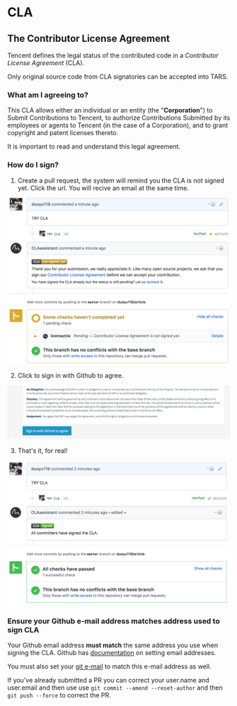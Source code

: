 # CLA

## The Contributor License Agreement

Tencent defines the legal status of the contributed code in a _Contributor License Agreement_ \(CLA\).

Only original source code from CLA signatories can be accepted into TARS.

### What am I agreeing to?

This CLA allows either an individual or an entity \(the "**Corporation**"\) to Submit Contributions to Tencent, to authorize Contributions Submitted by its employees or agents to Tencent \(in the case of a Corporation\), and to grant copyright and patent licenses thereto.

It is important to read and understand this legal agreement.

### How do I sign?

1. Create a pull request, the system will remind you the CLA is not signed yet. Click the url. You will recive an email at the same time.

![](assets/cla1.png)

2. Click to sign in with Github to agree.

![](assets/cla2.png)

3. That's it, for real!

![](assets/cla3.png)

### Ensure your Github e-mail address matches address used to sign CLA

Your Github email address **must match** the same address you use when signing the CLA. Github has [documentation](https://help.github.com/articles/setting-your-commit-email-address-on-github/) on setting email addresses.

You must also set your [git e-mail](https://help.github.com/articles/setting-your-email-in-git) to match this e-mail address as well.

If you've already submitted a PR you can correct your user.name and user.email and then use use `git commit --amend --reset-author` and then `git push --force` to correct the PR.





